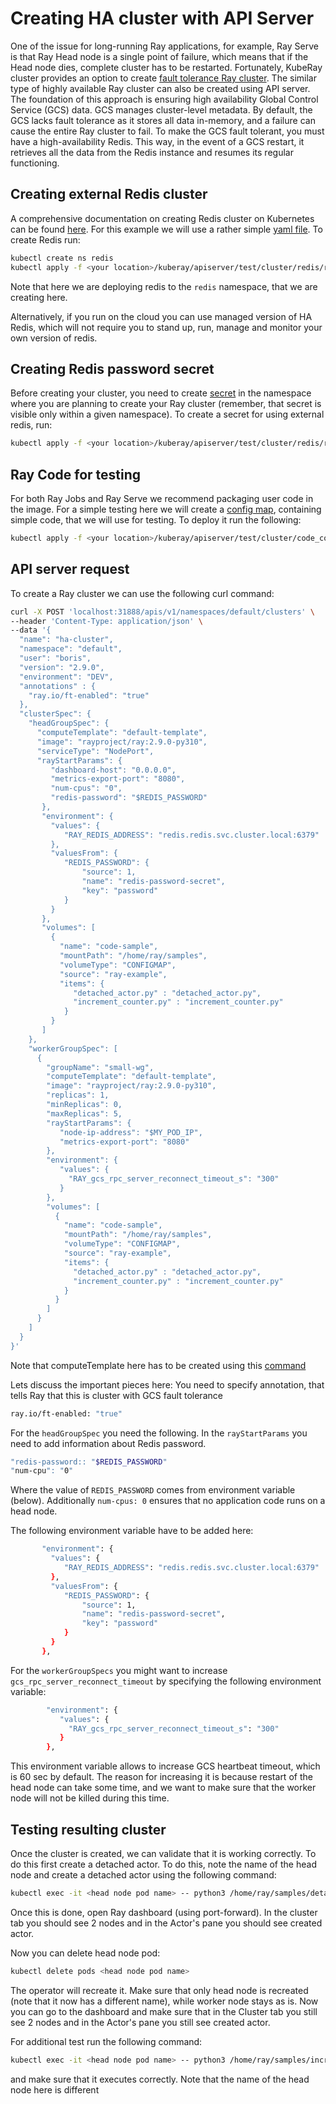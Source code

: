 # Creating HA cluster with API Server

One of the issue for long-running Ray applications, for example, Ray Serve is that Ray Head node is a single
point of failure, which means that if the Head node dies, complete cluster has to be restarted. Fortunately,
KubeRay cluster provides an option to create
[fault tolerance Ray cluster](https://docs.ray.io/en/master/cluster/kubernetes/user-guides/kuberay-gcs-ft.html).
The similar type of highly available Ray cluster can also be created using API server. The foundation of this
approach is ensuring high availability Global Control Service (GCS) data. GCS manages cluster-level
metadata. By default, the GCS lacks fault tolerance as it stores all data in-memory, and a failure can cause the
entire Ray cluster to fail. To make the GCS fault tolerant, you must have a high-availability Redis. This way,
in the event of a GCS restart, it retrieves all the data from the Redis instance and resumes its regular
functioning.

## Creating external Redis cluster

A comprehensive documentation on creating Redis cluster on Kubernetes can be found
[here]( https://www.dragonflydb.io/guides/redis-kubernetes). For this example we will use a rather simple
[yaml file](test/cluster/redis/redis.yaml). To create Redis run:

```sh
kubectl create ns redis
kubectl apply -f <your location>/kuberay/apiserver/test/cluster/redis/redis.yaml -n redis
```

Note that here we are deploying redis to the `redis` namespace, that we are creating here.

Alternatively, if you run on the cloud you can use managed version of HA Redis, which will not require
you to stand up, run, manage and monitor your own version of redis.

## Creating Redis password secret

Before creating your cluster, you need to create [secret](test/cluster/redis/redis_passwrd.yaml) in the
namespace where you are planning to create your Ray cluster (remember, that secret is visible only within a given
namespace). To create a secret for using external redis, run:

```sh
kubectl apply -f <your location>/kuberay/apiserver/test/cluster/redis/redis_passwrd.yaml
```

## Ray Code for testing

For both Ray Jobs and Ray Serve we recommend packaging user code in the image. For a simple testing here
we will create a [config map](test/cluster/code_configmap.yaml), containing simple code, that we will use for
testing. To deploy it run the following:

```sh
kubectl apply -f <your location>/kuberay/apiserver/test/cluster/code_configmap.yaml
```

## API server request

To create a Ray cluster we can use the following curl command:

```sh
curl -X POST 'localhost:31888/apis/v1/namespaces/default/clusters' \
--header 'Content-Type: application/json' \
--data '{
  "name": "ha-cluster",
  "namespace": "default",
  "user": "boris",
  "version": "2.9.0",
  "environment": "DEV",
  "annotations" : {
    "ray.io/ft-enabled": "true"
  },
  "clusterSpec": {
    "headGroupSpec": {
      "computeTemplate": "default-template",
      "image": "rayproject/ray:2.9.0-py310",
      "serviceType": "NodePort",
      "rayStartParams": {
         "dashboard-host": "0.0.0.0",
         "metrics-export-port": "8080",
         "num-cpus": "0",
         "redis-password": "$REDIS_PASSWORD"
       },
       "environment": {
         "values": {
            "RAY_REDIS_ADDRESS": "redis.redis.svc.cluster.local:6379"
         },
         "valuesFrom": {
            "REDIS_PASSWORD": {
                "source": 1,
                "name": "redis-password-secret",
                "key": "password"
            }
         }
       },
       "volumes": [
         {
           "name": "code-sample",
           "mountPath": "/home/ray/samples",
           "volumeType": "CONFIGMAP",
           "source": "ray-example",
           "items": {
              "detached_actor.py" : "detached_actor.py",
              "increment_counter.py" : "increment_counter.py"
            }
         }
       ]
    },
    "workerGroupSpec": [
      {
        "groupName": "small-wg",
        "computeTemplate": "default-template",
        "image": "rayproject/ray:2.9.0-py310",
        "replicas": 1,
        "minReplicas": 0,
        "maxReplicas": 5,
        "rayStartParams": {
           "node-ip-address": "$MY_POD_IP",
           "metrics-export-port": "8080"
        },
        "environment": {
           "values": {
             "RAY_gcs_rpc_server_reconnect_timeout_s": "300"
           }
        },
        "volumes": [
          {
            "name": "code-sample",
            "mountPath": "/home/ray/samples",
            "volumeType": "CONFIGMAP",
            "source": "ray-example",
            "items": {
              "detached_actor.py" : "detached_actor.py",
              "increment_counter.py" : "increment_counter.py"
            }
          }
        ]
      }
    ]
  }
}'
```

Note that computeTemplate here has to be created using this [command](test/cluster//template/simple)

Lets discuss the important pieces here:
You need to specify annotation, that tells Ray that this is cluster with GCS fault tolerance

```sh
ray.io/ft-enabled: "true"
```

For the `headGroupSpec` you need the following. In the `rayStartParams` you need to add information about Redis
password.

```sh
"redis-password:: "$REDIS_PASSWORD"
"num-cpu": "0"
```

Where the value of `REDIS_PASSWORD` comes from environment variable (below). Additionally `num-cpus: 0` ensures that no application code runs on a head node.

The following environment variable have to be added here:

```sh
       "environment": {
         "values": {
            "RAY_REDIS_ADDRESS": "redis.redis.svc.cluster.local:6379"
         },
         "valuesFrom": {
            "REDIS_PASSWORD": {
                "source": 1,
                "name": "redis-password-secret",
                "key": "password"
            }
         }
       },
```

For the `workerGroupSpecs` you might want to increase `gcs_rpc_server_reconnect_timeout` by specifying the following
environment variable:

```sh
        "environment": {
           "values": {
             "RAY_gcs_rpc_server_reconnect_timeout_s": "300"
           }
        },
```

This environment variable allows to increase GCS heartbeat timeout, which is 60 sec by default. The reason for
increasing it is because restart of the head node can take some time, and we want to make sure that the worker node
will not be killed during this time.

## Testing resulting cluster

Once the cluster is created, we can validate that it is working correctly. To do this first create a detached actor.
To do this, note the name of the head node and create a detached actor using the following command:

```sh
kubectl exec -it <head node pod name> -- python3 /home/ray/samples/detached_actor.py
```

Once this is done, open Ray dashboard (using port-forward). In the cluster tab you should see 2 nodes and in the
Actor's pane you should see created actor.

Now you can delete head node pod:

```sh
kubectl delete pods <head node pod name>
```

The operator will recreate it. Make sure that only head node is recreated (note that it now has a different name),
while worker node stays as is. Now you can go to the dashboard and make sure that in the Cluster tab you still see
2 nodes and in the Actor's pane you still see created actor.

For additional test run the following command:

```sh
kubectl exec -it <head node pod name> -- python3 /home/ray/samples/increment_counter.py
```

and make sure that it executes correctly. Note that the name of the head node here is different
